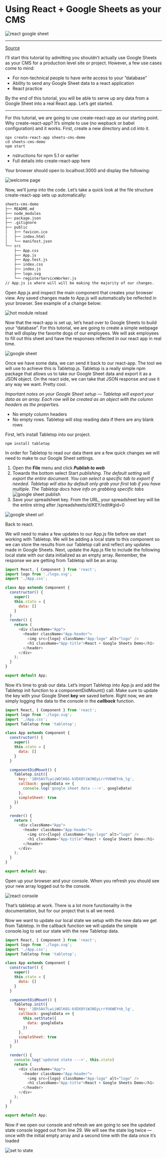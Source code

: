 # Using React + Google Sheets as your CMS

![react google sheet](md/reactgooglesheet.jpeg)

---

[Source](https://medium.com/@ryan.mcnierney/using-react-google-sheets-as-your-cms-294c02561d59)

I’ll start this tutorial by admitting you shouldn’t actually use Google Sheets as your CMS for a production level site or project. However, a few use cases come to mind:

- For non-technical people to have write access to your “database”
- Ability to send any Google Sheet data to a react application
- React practice

By the end of this tutorial, you will be able to serve up any data from a Google Sheet into a real React app. Let’s get started.

---

For this tutorial, we are going to use create-react-app as our starting point. Why create-react-app? It’s simple to use (no wepback or babel configuration) and it works. First, create a new directory and cd into it.

```shell
npx create-react-app sheets-cms-demo
cd sheets-cms-demo
npm start
```

- nstructions for npm 5.1 or earlier
- Full details into create-react-app here

Your browser should open to localhost:3000 and display the following:

![welcome page](md/welcomescreen.png)

Now, we’ll jump into the code. Let’s take a quick look at the file structure create-react-app sets up automatically:

```markdown
sheets-cms-demo
├── README.md
├── node_modules
├── package.json
├── .gitignore
├── public
│   ├── favicon.ico
│   ├── index.html
│   └── manifest.json
└── src
    ├── App.css
    ├── App.js 
    ├── App.test.js
    ├── index.css
    ├── index.js
    ├── logo.svg
    └── registerServiceWorker.js
// App.js is where will will be making the majority of our changes.
```

Open App.js and inspect the main component that creates your browser view. Any saved changes made to App.js will automatically be reflected in your browser. See example of a change below:

![hot module reload](md/hmr.gif)

Now that the react-app is set up, let’s head over to Google Sheets to build your “database”. For this tutorial, we are going to create a simple webpage that will display the favorite dogs of our employees. We will ask employees to fill out this sheet and have the responses reflected in our react app in real time.

![google sheet](md/gsheet.png)

Once we have some data, we can send it back to our react-app. The tool we will use to achieve this is Tabletop.js. Tabletop is a really simple npm package that allows us to take our Google Sheet data and export it as a JSON object. On the react side, we can take that JSON response and use it any way we want. Pretty cool.

*Important notes on your Google Sheet setup — Tabletop will export your data as an array. Each row will be created as an object with the column headers as the properties.*

- No empty column headers
- No empty rows. Tabletop will stop reading data if there are any blank rows

First, let’s install Tabletop into our project.

```npm install tabletop```

In order for Tabletop to read our data there are a few quick changes we will need to make to our Google Sheet settings.

1. Open the **File** menu and click ***Publish to web***
2. Towards the bottom select Start *publishing*. *The default setting will export the entire document. You can select a specific tab to export if needed. Tabletop will also by default only grab your first tab if you have multiple. The Tabletop docs have info on grabbing specific tabs*![google sheet publish](md/googlesheetpublish.png)
3. Save your spreadsheet key. From the URL, your spreadsheet key will be the entire string after /spreadsheets/d/KEY/edit#gid=0

![google sheet url](md/gsheeturl.png)

Back to react.

We will need to make a few updates to our App.js file before we start working with Tabletop. We will be adding a local state to this component so we can store the results from our Tabletop call and reflect any updates made in Google Sheets. Next, update the App.js file to include the following local state with our data initialized as an empty array. Remember, the response we are getting from Tabletop will be an array.

```javascript
import React, { Component } from 'react';
import logo from './logo.svg';
import './App.css';

class App extends Component {
  constructor() {
    super()
    this.state = {
      data: []
    }
  }
  render() {
    return (
      <div className="App">
        <header className="App-header">
          <img src={logo} className="App-logo" alt="logo" />
          <h1 className="App-title">React + Google Sheets Demo</h1>
        </header>
      </div>
    );
  }
}

export default App;
```

Now it’s time to grab our data. Let’s import Tabletop into App.js and add the Tabletop init function to a componentDidMount() call. Make sure to update the key with your Google Sheet **key** we saved before. Right now, we are simply logging the data to the console in the ***callback*** function.

```javascript
import React, { Component } from 'react';
import logo from './logo.svg';
import './App.css';
import Tabletop from 'tabletop';

class App extends Component {
  constructor() {
    super()
    this.state = {
      data: []
    }
  }

  componentDidMount() {
    Tabletop.init({
      key: '1Bh5AV7LwiiWOlK6G-kVDX8YiWJNEyLrrYU6WEYnb_lg',
      callback: googleData => {
        console.log('google sheet data --->', googleData)
      },
      simpleSheet: true
    })
  }

  render() {
    return (
      <div className="App">
        <header className="App-header">
          <img src={logo} className="App-logo" alt="logo" />
          <h1 className="App-title">React + Google Sheets Demo</h1>
        </header>
      </div>
    );
  }
}

export default App;
```

Open up your browser and your console. When you refresh you should see your new array logged out to the console.

![react console](md/loadDataToConsole.png)

That’s tabletop at work. There is a lot more functionality in the documentation, but for our project that is all we need.

Now we want to update our local state we setup with the new data we get from Tabletop. In the callback function we will update the simple console.log to set our state with the new Tabletop data.

```javascript
import React, { Component } from 'react';
import logo from './logo.svg';
import './App.css';
import Tabletop from 'tabletop';

class App extends Component {
  constructor() {
    super()
    this.state = {
      data: []
    }
  }

  componentDidMount() {
    Tabletop.init({
      key: '1Bh5AV7LwiiWOlK6G-kVDX8YiWJNEyLrrYU6WEYnb_lg',
      callback: googleData => {
        this.setState({
          data: googleData
        })
      },
      simpleSheet: true
    })
  }

  render() {
    console.log('updated state --->', this.state)
    return (
      <div className="App">
        <header className="App-header">
          <img src={logo} className="App-logo" alt="logo" />
          <h1 className="App-title">React + Google Sheets Demo</h1>
        </header>
      </div>
    );
  }
}

export default App;
```

Now if we open our console and refresh we are going to see the updated state console logged out from line 29. We will see the state log twice — once with the initial empty array and a second time with the data once it’s loaded

![set to state](md/setState.gif)
